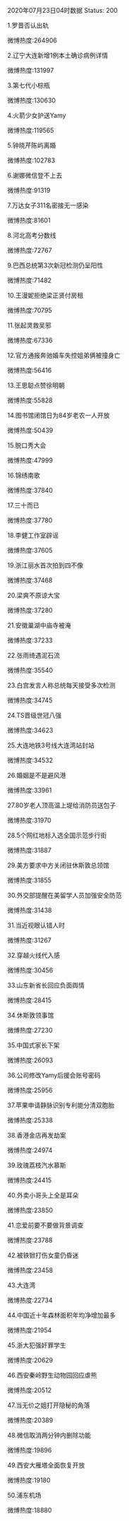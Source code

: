 2020年07月23日04时数据
Status: 200

1.罗晋否认出轨

微博热度:264906

2.辽宁大连新增1例本土确诊病例详情

微博热度:131997

3.第七代小棕瓶

微博热度:130630

4.火箭少女护送Yamy

微博热度:119565

5.钟晓芹陈屿离婚

微博热度:102783

6.谢娜微信登不上去

微博热度:91319

7.万达女子311名密接无一感染

微博热度:81601

8.河北高考分数线

微博热度:72767

9.巴西总统第3次新冠检测仍呈阳性

微博热度:71482

10.王漫妮拒绝梁正贤付房租

微博热度:70795

11.张起灵救吴邪

微博热度:67336

12.官方通报奔驰婚车失控姐弟俩被撞身亡

微博热度:56416

13.王思聪点赞徐明朝

微博热度:55828

14.图书馆闭馆日为84岁老农一人开放

微博热度:50439

15.脱口秀大会

微博热度:47999

16.锦绣南歌

微博热度:37840

17.三十而已

微博热度:37780

18.李健工作室辟谣

微博热度:37605

19.浙江丽水首次拍到四不像

微博热度:37468

20.梁爽不原谅大宝

微博热度:37280

21.安徽巢湖中庙寺被淹

微博热度:37233

22.张雨绮遇泥石流

微博热度:35540

23.白宫发言人称总统每天接受多次检测

微博热度:34745

24.TS晋级世冠八强

微博热度:34623

25.大连地铁3号线大连湾站封站

微博热度:34532

26.婚姻是不是避风港

微博热度:33961

27.80岁老人顶高温上堤给消防员送包子

微博热度:31970

28.5个网红地标入选全国示范步行街

微博热度:31887

29.美方要求中方关闭驻休斯敦总领馆

微博热度:31855

30.外交部提醒在美留学人员加强安全防范

微博热度:31438

31.当近视眼认错人时

微博热度:31267

32.穿越火线代入感

微博热度:30456

33.山东新省长回应负面舆情

微博热度:28415

34.休斯敦领事馆

微博热度:27230

35.中国式家长下架

微博热度:26093

36.公司修改Yamy后援会账号密码

微博热度:25956

37.苹果申请静脉识别专利能分清双胞胎

微博热度:25338

38.香港金店再发劫案

微博热度:24974

39.玫瑰荔枝汽水慕斯

微博热度:24415

40.外卖小哥头上全是耳朵

微博热度:23850

41.恋爱前要不要做背景调查

微博热度:23788

42.被铁锨打伤女童仍昏迷

微博热度:23458

43.大连湾

微博热度:22734

44.中国近十年森林面积年均净增加最多

微博热度:21954

45.浙大犯强奸罪学生

微博热度:20629

46.西安秦岭野生动物园回应虐熊

微博热度:20512

47.当无价之姐打开隐秘的角落

微博热度:20389

48.微信取消两分钟内删除功能

微博热度:19896

49.西安大雁塔全面恢复开放

微博热度:19180

50.浦东机场

微博热度:18880

